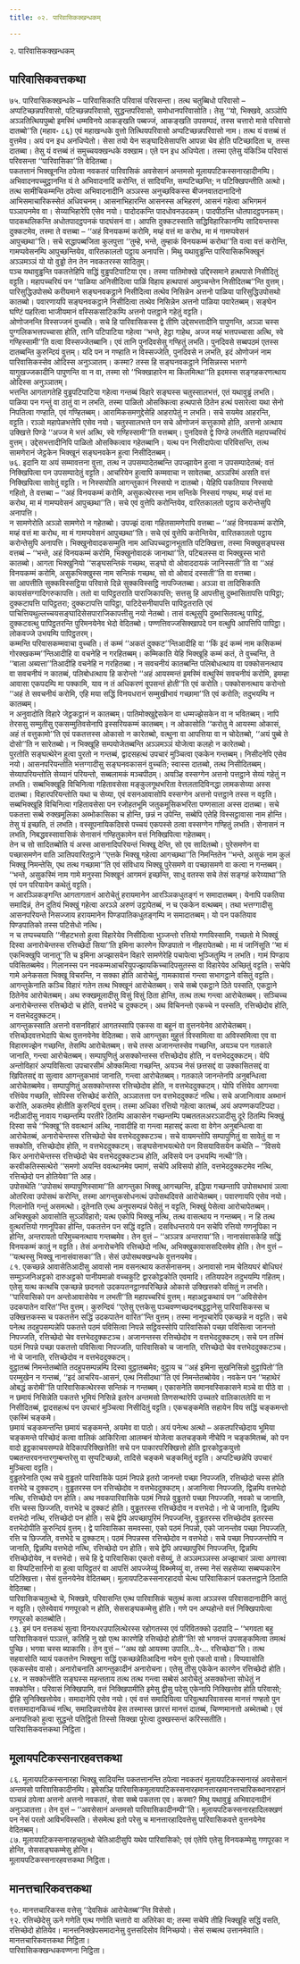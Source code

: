 ```yaml
---
title: ०२. पारिवासिकक्खन्धकम्

---
```

२. पारिवासिकक्खन्धकम्  


## पारिवासिकवत्तकथा

७५. पारिवासिकक्खन्धके – पारिवासिकाति परिवासं परिवसन्ता। तत्थ चतुब्बिधो परिवासो – अप्पटिच्छन्नपरिवासो, पटिच्छन्नपरिवासो, सुद्धन्तपरिवासो, समोधानपरिवासोति। तेसु ‘‘यो, भिक्खवे, अञ्ञोपि अञ्ञतित्थियपुब्बो इमस्मिं धम्मविनये आकङ्खति पब्बज्जं, आकङ्खति उपसम्पदं, तस्स चत्तारो मासे परिवासो दातब्बो’’ति (महाव॰ ८६) एवं महाखन्धके वुत्तो तित्थियपरिवासो अप्पटिच्छन्नपरिवासो नाम। तत्थ यं वत्तब्बं तं वुत्तमेव। अयं पन इध अनधिप्पेतो। सेसा तयो येन सङ्घादिसेसापत्ति आपन्ना चेव होति पटिच्छादिता च, तस्स दातब्बा। तेसु यं वत्तब्बं तं समुच्चयक्खन्धके वक्खाम। एते पन इध अधिप्पेता। तस्मा एतेसु यंकिञ्चि परिवासं परिवसन्ता ‘‘पारिवासिका’’ति वेदितब्बा।  
पकतत्तानं भिक्खूनन्ति ठपेत्वा नवकतरं पारिवासिकं अवसेसानं अन्तमसो मूलायपटिकस्सनारहादीनम्पि। अभिवादनपच्चुट्ठानन्ति यं ते अभिवादनादिं करोन्ति, तं सादियन्ति, सम्पटिच्छन्ति; न पटिक्खिपन्तीति अत्थो। तत्थ सामीचिकम्मन्ति ठपेत्वा अभिवादनादीनि अञ्ञस्स अनुच्छविकस्स बीजनवातदानादिनो आभिसमाचारिकस्सेतं अधिवचनम्। आसनाभिहारन्ति आसनस्स अभिहरणं, आसनं गहेत्वा अभिगमनं पञ्ञापनमेव वा। सेय्याभिहारेपि एसेव नयो। पादोदकन्ति पादधोवनउदकम्। पादपीठन्ति धोतपादट्ठपनकम्। पादकथलिकन्ति अधोतपादट्ठपनकं पादघंसनं वा। आपत्ति दुक्कटस्साति सद्धिविहारिकानम्पि सादियन्तस्स दुक्कटमेव, तस्मा ते वत्तब्बा – ‘‘अहं विनयकम्मं करोमि, मय्हं वत्तं मा करोथ, मा मं गामप्पवेसनं आपुच्छथा’’ति। सचे सद्धापब्बजिता कुलपुत्ता ‘‘तुम्हे, भन्ते, तुम्हाकं विनयकम्मं करोथा’’ति वत्वा वत्तं करोन्ति, गामप्पवेसनम्पि आपुच्छन्तियेव, वारितकालतो पट्ठाय अनापत्ति। मिथु यथावुड्ढन्ति पारिवासिकभिक्खूनं अञ्ञमञ्ञं यो यो वुड्ढो तेन तेन नवकतरस्स सादितुम्।  
पञ्च यथावुड्ढन्ति पकतत्तेहिपि सद्धिं वुड्ढपटिपाटिया एव। तस्मा पातिमोक्खे उद्दिस्समाने हत्थपासे निसीदितुं वट्टति। महापच्चरियं पन ‘‘पाळिया अनिसीदित्वा पाळिं विहाय हत्थपासं अमुञ्चन्तेन निसीदितब्ब’’न्ति वुत्तम्। पारिसुद्धिउपोसथे करीयमाने सङ्घनवकट्ठाने निसीदित्वा तत्थेव निसिन्नेन अत्तनो पाळिया पारिसुद्धिउपोसथो कातब्बो। पवारणायपि सङ्घनवकट्ठाने निसीदित्वा तत्थेव निसिन्नेन अत्तनो पाळिया पवारेतब्बम्। सङ्घेन घण्टिं पहरित्वा भाजीयमानं वस्सिकसाटिकम्पि अत्तनो पत्तट्ठाने गहेतुं वट्टति।  
ओणोजनन्ति विस्सज्जनं वुच्चति। सचे हि पारिवासिकस्स द्वे तीणि उद्देसभत्तादीनि पापुणन्ति, अञ्ञा चस्स पुग्गलिकभत्तपच्चासा होति, तानि पटिपाटिया गहेत्वा ‘‘भन्ते, हेट्ठा गाहेथ, अज्ज मय्हं भत्तपच्चासा अत्थि, स्वे गण्हिस्सामी’’ति वत्वा विस्सज्जेतब्बानि। एवं तानि पुनदिवसेसु गण्हितुं लभति। पुनदिवसे सब्बपठमं एतस्स दातब्बन्ति कुरुन्दियं वुत्तम्। यदि पन न गण्हाति न विस्सज्जेति, पुनदिवसे न लभति, इदं ओणोजनं नाम पारिवासिकस्सेव ओदिस्स अनुञ्ञातम्। कस्मा? तस्स हि सङ्घनवकट्ठाने निसिन्नस्स भत्तग्गे यागुखज्जकादीनि पापुणन्ति वा न वा, तस्मा सो ‘‘भिक्खाहारेन मा किलमित्था’’ति इदमस्स सङ्गहकरणत्थाय ओदिस्स अनुञ्ञातम्।  
भत्तन्ति आगतागतेहि वुड्ढपटिपाटिया गहेत्वा गन्तब्बं विहारे सङ्घस्स चतुस्सालभत्तं, एतं यथावुड्ढं लभति। पाळिया पन गन्तुं वा ठातुं वा न लभति, तस्मा पाळितो ओसक्कित्वा हत्थपासे ठितेन हत्थं पसारेत्वा यथा सेनो निपतित्वा गण्हाति, एवं गण्हितब्बम्। आरामिकसमणुद्देसेहि आहरापेतुं न लभति। सचे सयमेव आहरन्ति, वट्टति। रञ्ञो महापेळभत्तेपि एसेव नयो। चतुस्सालभत्ते पन सचे ओणोजनं कत्तुकामो होति, अत्तनो अत्थाय उक्खित्ते पिण्डे ‘‘अज्ज मे भत्तं अत्थि, स्वे गण्हिस्सामी’’ति वत्तब्बम्। पुनदिवसे द्वे पिण्डे लभतीति महापच्चरियं वुत्तम्। उद्देसभत्तादीनिपि पाळितो ओसक्कित्वाव गहेतब्बानि। यत्थ पन निसीदापेत्वा परिविसन्ति, तत्थ सामणेरानं जेट्ठकेन भिक्खूनं सङ्घनवकेन हुत्वा निसीदितब्बम्।  
७६. इदानि या अयं सम्मावत्तना वुत्ता, तत्थ न उपसम्पादेतब्बन्ति उपज्झायेन हुत्वा न उपसम्पादेतब्बं; वत्तं निक्खिपित्वा पन उपसम्पादेतुं वट्टति। आचरियेन हुत्वापि कम्मवाचा न सावेतब्बा, अञ्ञस्मिं असति वत्तं निक्खिपित्वा सावेतुं वट्टति। न निस्सयोति आगन्तुकानं निस्सयो न दातब्बो। येहिपि पकतियाव निस्सयो गहितो, ते वत्तब्बा – ‘‘अहं विनयकम्मं करोमि, असुकत्थेरस्स नाम सन्तिके निस्सयं गण्हथ, मय्हं वत्तं मा करोथ, मा मं गामप्पवेसनं आपुच्छथा’’ति। सचे एवं वुत्तेपि करोन्तियेव, वारितकालतो पट्ठाय करोन्तेसुपि अनापत्ति।  
न सामणेरोति अञ्ञो सामणेरो न गहेतब्बो। उपज्झं दत्वा गहितसामणेरापि वत्तब्बा – ‘‘अहं विनयकम्मं करोमि, मय्हं वत्तं मा करोथ, मा मं गामप्पवेसनं आपुच्छथा’’ति। सचे एवं वुत्तेपि करोन्तियेव, वारितकालतो पट्ठाय करोन्तेसुपि अनापत्ति। भिक्खुनोवादकसम्मुति नाम आधिपच्चट्ठानभूताति पटिक्खित्ता, तस्मा भिक्खुसङ्घस्स वत्तब्बं – ‘‘भन्ते, अहं विनयकम्मं करोमि, भिक्खुनोवादकं जानाथा’’ति, पटिबलस्स वा भिक्खुस्स भारो कातब्बो। आगता भिक्खुनियो ‘‘सङ्घसन्तिकं गच्छथ, सङ्घो वो ओवाददायकं जानिस्सती’’ति वा ‘‘अहं विनयकम्मं करोमि, असुकभिक्खुस्स नाम सन्तिकं गच्छथ, सो वो ओवादं दस्सती’’ति वा वत्तब्बा।  
सा आपत्तीति सुक्कविस्सट्ठिया परिवासे दिन्ने सुक्कविस्सट्ठि नापज्जितब्बा। अञ्ञा वा तादिसिकाति कायसंसग्गादिगरुकापत्ति। ततो वा पापिट्ठतराति पाराजिकापत्ति; सत्तसु हि आपत्तीसु दुब्भासितापत्ति पापिट्ठा; दुक्कटापत्ति पापिट्ठतरा; दुक्कटापत्ति पापिट्ठा, पाटिदेसनीयापत्ति पापिट्ठतराति एवं पाचित्तियथुल्लच्चयसङ्घादिसेसपाराजिकापत्तीसु नयो नेतब्बो। तासं वत्थूसुपि दुब्भासितवत्थु पापिट्ठं, दुक्कटवत्थु पापिट्ठतरन्ति पुरिमनयेनेव भेदो वेदितब्बो। पण्णत्तिवज्जसिक्खापदे पन वत्थुपि आपत्तिपि पापिट्ठा। लोकवज्जे उभयम्पि पापिट्ठतरम्।  
कम्मन्ति परिवासकम्मवाचा वुच्चति। तं कम्मं ‘‘अकतं दुक्कट’’न्तिआदीहि वा ‘‘किं इदं कम्मं नाम कसिकम्मं गोरक्खकम्म’’न्तिआदीहि वा वचनेहि न गरहितब्बम्। कम्मिकाति येहि भिक्खूहि कम्मं कतं, ते वुच्चन्ति, ते ‘‘बाला अब्यत्ता’’तिआदीहि वचनेहि न गरहितब्बा। न सवचनीयं कातब्बन्ति पलिबोधत्थाय वा पक्कोसनत्थाय वा सवचनीयं न कातब्बं, पलिबोधत्थाय हि करोन्तो ‘‘अहं आयस्मन्तं इमस्मिं वत्थुस्मिं सवचनीयं करोमि, इमम्हा आवासा एकपदम्पि मा पक्कामि, याव न तं अधिकरणं वूपसन्तं होती’’ति एवं करोति। पक्कोसनत्थाय करोन्तो ‘‘अहं ते सवचनीयं करोमि, एहि मया सद्धिं विनयधरानं सम्मुखीभावं गच्छामा’’ति एवं करोति; तदुभयम्पि न कातब्बम्।  
न अनुवादोति विहारे जेट्ठकट्ठानं न कातब्बम्। पातिमोक्खुद्देसकेन वा धम्मज्झेसकेन वा न भवितब्बम्। नापि तेरससु सम्मुतीसु एकसम्मुतिवसेनापि इस्सरियकम्मं कातब्बम्। न ओकासोति ‘‘करोतु मे आयस्मा ओकासं, अहं तं वत्तुकामो’’ति एवं पकतत्तस्स ओकासो न कारेतब्बो, वत्थुना वा आपत्तिया वा न चोदेतब्बो, ‘‘अयं पुब्बे ते दोसो’’ति न सारेतब्बो। न भिक्खूहि सम्पयोजेतब्बन्ति अञ्ञमञ्ञं योजेत्वा कलहो न कारेतब्बो।  
पुरतोति सङ्घत्थेरेन हुत्वा पुरतो न गन्तब्बं, द्वादसहत्थं उपचारं मुञ्चित्वा एककेन गन्तब्बम्। निसीदनेपि एसेव नयो। आसनपरियन्तोति भत्तग्गादीसु सङ्घनवकासनं वुच्चति; स्वास्स दातब्बो, तत्थ निसीदितब्बम्। सेय्यापरियन्तोति सेय्यानं परियन्तो, सब्बलामकं मञ्चपीठम्। अयञ्हि वस्सग्गेन अत्तनो पत्तट्ठाने सेय्यं गहेतुं न लभति। सब्बभिक्खूहि विचिनित्वा गहितावसेसा मङ्कुलगूथभरिता वेत्तलतादिविनद्धा लामकसेय्या अस्स दातब्बा। विहारपरियन्तोति यथा च सेय्या, एवं वसनआवासोपि वस्सग्गेन अत्तनो पत्तट्ठाने तस्स न वट्टति। सब्बभिक्खूहि विचिनित्वा गहितावसेसा पन रजोहतभूमि जतुकमूसिकभरिता पण्णसाला अस्स दातब्बा। सचे पकतत्ता सब्बे रुक्खमूलिका अब्भोकासिका च होन्ति, छन्नं न उपेन्ति, सब्बेपि एतेहि विस्सट्ठावासा नाम होन्ति। तेसु यं इच्छति, तं लभति। वस्सूपनायिकदिवसे पच्चयं एकपस्से ठत्वा वस्सग्गेन गण्हितुं लभति। सेनासनं न लभति, निबद्धवस्सावासिकं सेनासनं गण्हितुकामेन वत्तं निक्खिपित्वा गहेतब्बम्।  
तेन च सो सादितब्बोति यं अस्स आसनादिपरियन्तं भिक्खू देन्ति, सो एव सादितब्बो। पुरेसमणेन वा पच्छासमणेन वाति ञातिपवारितट्ठाने ‘‘एत्तके भिक्खू गहेत्वा आगच्छथा’’ति निमन्तितेन ‘‘भन्ते, असुकं नाम कुलं भिक्खू निमन्तेसि, एथ तत्थ गच्छामा’’ति एवं संविधाय भिक्खू पुरेसमणे वा पच्छासमणे वा कत्वा न गन्तब्बम्। ‘‘भन्ते, असुकस्मिं नाम गामे मनुस्सा भिक्खूनं आगमनं इच्छन्ति, साधु वतस्स सचे तेसं सङ्गहं करेय्याथा’’ति एवं पन परियायेन कथेतुं वट्टति।  
न आरञ्ञिकङ्गन्ति आगतागतानं आरोचेतुं हरायमानेन आरञ्ञिकधुतङ्गं न समादातब्बम्। येनापि पकतिया समादिन्नं, तेन दुतियं भिक्खुं गहेत्वा अरञ्ञे अरुणं उट्ठापेतब्बं, न च एककेन वत्थब्बम्। तथा भत्तग्गादीसु आसनपरियन्ते निसज्जाय हरायमानेन पिण्डपातिकधुतङ्गम्पि न समादातब्बम्। यो पन पकतियाव पिण्डपातिको तस्स पटिसेधो नत्थि।  
न च तप्पच्चयाति ‘‘नीहटभत्तो हुत्वा विहारेयेव निसीदित्वा भुञ्जन्तो रत्तियो गणयिस्सामि, गच्छतो मे भिक्खुं दिस्वा अनारोचेन्तस्स रत्तिच्छेदो सिया’’ति इमिना कारणेन पिण्डपातो न नीहरापेतब्बो। मा मं जानिंसूति ‘‘मा मं एकभिक्खुपि जानातू’’ति च इमिना अज्झासयेन विहारे सामणेरेहि पचापेत्वा भुञ्जितुम्पि न लभति। गामं पिण्डाय पविसितब्बमेव। गिलानस्स पन नवकम्मआचरियुपज्झायकिच्चादिपसुतस्स वा विहारेयेव अच्छितुं वट्टति। सचेपि गामे अनेकसता भिक्खू विचरन्ति, न सक्का होति आरोचेतुं, गामकावासं गन्त्वा सभागट्ठाने वसितुं वट्टति।  
आगन्तुकेनाति कञ्चि विहारं गतेन तत्थ भिक्खूनं आरोचेतब्बम्। सचे सब्बे एकट्ठाने ठिते पस्सति, एकट्ठाने ठितेनेव आरोचेतब्बम्। अथ रुक्खमूलादीसु विसुं विसुं ठिता होन्ति, तत्थ तत्थ गन्त्वा आरोचेतब्बम्। सञ्चिच्च अनारोचेन्तस्स रत्तिच्छेदो च होति, वत्तभेदे च दुक्कटम्। अथ विचिनन्तो एकच्चे न पस्सति, रत्तिच्छेदोव होति, न वत्तभेददुक्कटम्।  
आगन्तुकस्साति अत्तनो वसनविहारं आगतस्सापि एकस्स वा बहूनं वा वुत्तनयेनेव आरोचेतब्बम्। रत्तिच्छेदवत्तभेदापि चेत्थ वुत्तनयेनेव वेदितब्बा। सचे आगन्तुका मुहुत्तं विस्समित्वा वा अविस्समित्वा एव वा विहारमज्झेन गच्छन्ति, तेसम्पि आरोचेतब्बम्। सचे तस्स अजानन्तस्सेव गच्छन्ति, अयञ्च पन गतकाले जानाति, गन्त्वा आरोचेतब्बम्। सम्पापुणितुं असक्कोन्तस्स रत्तिच्छेदोव होति, न वत्तभेददुक्कटम्। येपि अन्तोविहारं अप्पविसित्वा उपचारसीमं ओक्कमित्वा गच्छन्ति, अयञ्च नेसं छत्तसद्दं वा उक्कासितसद्दं वा खिपितसद्दं वा सुत्वाव आगन्तुकभावं जानाति, गन्त्वा आरोचेतब्बम्। गतकाले जानन्तेनपि अनुबन्धित्वा आरोचेतब्बमेव। सम्पापुणितुं असक्कोन्तस्स रत्तिच्छेदोव होति, न वत्तभेददुक्कटम्। योपि रत्तिंयेव आगन्त्वा रत्तिंयेव गच्छति, सोपिस्स रत्तिच्छेदं करोति, अञ्ञातत्ता पन वत्तभेददुक्कटं नत्थि। सचे अजानित्वाव अब्भानं करोति, अकतमेव होतीति कुरुन्दियं वुत्तम्। तस्मा अधिका रत्तियो गहेत्वा कातब्बं, अयं अपण्णकपटिपदा।  
नदीआदीसु नावाय गच्छन्तम्पि परतीरे ठितम्पि आकासेन गच्छन्तम्पि पब्बततलअरञ्ञादीसु दूरे ठितम्पि भिक्खुं दिस्वा सचे ‘‘भिक्खू’’ति ववत्थानं अत्थि, नावादीहि वा गन्त्वा महासद्दं कत्वा वा वेगेन अनुबन्धित्वा वा आरोचेतब्बं, अनारोचेन्तस्स रत्तिच्छेदो चेव वत्तभेददुक्कटञ्च। सचे वायमन्तोपि सम्पापुणितुं वा सावेतुं वा न सक्कोति, रत्तिच्छेदोव होति, न वत्तभेददुक्कटम्। सङ्घसेनाभयत्थेरो पन विसयाविसयेन कथेति – ‘‘विसये किर अनारोचेन्तस्स रत्तिच्छेदो चेव वत्तभेददुक्कटञ्च होति, अविसये पन उभयम्पि नत्थी’’ति। करवीकतिस्सत्थेरो ‘‘समणो अयन्ति ववत्थानमेव पमाणं, सचेपि अविसयो होति, वत्तभेददुक्कटमेव नत्थि, रत्तिच्छेदो पन होतियेवा’’ति आह।  
उपोसथेति ‘‘उपोसथं सम्पापुणिस्सामा’’ति आगन्तुका भिक्खू आगच्छन्ति, इद्धिया गच्छन्तापि उपोसथभावं ञत्वा ओतरित्वा उपोसथं करोन्ति, तस्मा आगन्तुकसोधनत्थं उपोसथदिवसे आरोचेतब्बम्। पवारणायपि एसेव नयो। गिलानोति गन्तुं असमत्थो। दूतेनाति एत्थ अनुपसम्पन्नं पेसेतुं न वट्टति, भिक्खुं पेसेत्वा आरोचापेतब्बम्।  
अभिक्खुको आवासोति सुञ्ञविहारो; यत्थ एकोपि भिक्खु नत्थि, तत्थ वासत्थाय न गन्तब्बम्। न हि तत्थ वुत्थरत्तियो गणनूपिका होन्ति, पकतत्तेन पन सद्धिं वट्टति। दसविधन्तराये पन सचेपि रत्तियो गणनूपिका न होन्ति, अन्तरायतो परिमुच्चनत्थाय गन्तब्बमेव। तेन वुत्तं – ‘‘अञ्ञत्र अन्तराया’’ति। नानासंवासकेहि सद्धिं विनयकम्मं कातुं न वट्टति। तेसं अनारोचनेपि रत्तिच्छेदो नत्थि, अभिक्खुकावाससदिसमेव होति। तेन वुत्तं – ‘‘यत्थस्सु भिक्खू नानासंवासका’’ति। सेसं उपोसथक्खन्धके वुत्तनयमेव।  
८१. एकच्छन्ने आवासेतिआदीसु आवासो नाम वसनत्थाय कतसेनासनम्। अनावासो नाम चेतियघरं बोधिघरं सम्मुञ्जनिअट्टको दारुअट्टको पानीयमाळो वच्चकुटि द्वारकोट्ठकोति एवमादि। ततियपदेन तदुभयम्पि गहितम्। एतेसु यत्थ कत्थचि एकच्छन्ने छदनतो उदकपतनट्ठानपरिच्छिन्ने ओकासे उक्खित्तको वसितुं न लभति। ‘‘पारिवासिको पन अन्तोआवासेयेव न लभती’’ति महापच्चरियं वुत्तम्। महाअट्ठकथायं पन ‘‘अविसेसेन उदकपातेन वारित’’न्ति वुत्तम्। कुरुन्दियं ‘‘एतेसु एत्तकेसु पञ्चवण्णच्छदनबद्धट्ठानेसु पारिवासिकस्स च उक्खित्तकस्स च पकतत्तेन सद्धिं उदकपातेन वारित’’न्ति वुत्तम्। तस्मा नानूपचारेपि एकच्छन्ने न वट्टति। सचे पनेत्थ तदहुपसम्पन्नेपि पकतत्ते पठमं पविसित्वा निपन्ने सट्ठिवस्सोपि पारिवासिको पच्छा पविसित्वा जानन्तो निपज्जति, रत्तिच्छेदो चेव वत्तभेददुक्कटञ्च। अजानन्तस्स रत्तिच्छेदोव न वत्तभेददुक्कटम्। सचे पन तस्मिं पठमं निपन्ने पच्छा पकतत्तो पविसित्वा निपज्जति, पारिवासिको च जानाति, रत्तिच्छेदो चेव वत्तभेददुक्कटञ्च। नो चे जानाति, रत्तिच्छेदोव न वत्तभेददुक्कटम्।  
वुट्ठातब्बं निमन्तेतब्बोति तदहुपसम्पन्नम्पि दिस्वा वुट्ठातब्बमेव; वुट्ठाय च ‘‘अहं इमिना सुखनिसिन्नो वुट्ठापितो’’ति परम्मुखेन न गन्तब्बं, ‘‘इदं आचरिय-आसनं, एत्थ निसीदथा’’ति एवं निमन्तेतब्बोयेव। नवकेन पन ‘‘महाथेरं ओबद्धं करोमी’’ति पारिवासिकत्थेरस्स सन्तिकं न गन्तब्बम्। एकासनेति समानवस्सिकासने मञ्चे वा पीठे वा । न छमायं निसिन्नेति पकतत्ते भूमियं निसिन्ने इतरेन अन्तमसो तिणसन्थारेपि उच्चतरे वालिकातलेपि वा न निसीदितब्बं, द्वादसहत्थं पन उपचारं मुञ्चित्वा निसीदितुं वट्टति। एकचङ्कमेति सहायेन विय सद्धिं चङ्कमन्तो एकस्मिं चङ्कमे।  
छमायं चङ्कमन्तन्ति छमायं चङ्कमन्ते, अयमेव वा पाठो। अयं पनेत्थ अत्थो – अकतपरिच्छेदाय भूमिया चङ्कमन्ते परिच्छेदं कत्वा वालिकं आकिरित्वा आलम्बनं योजेत्वा कतचङ्कमे नीचेपि न चङ्कमितब्बं, को पन वादो इट्ठकाचयसम्पन्ने वेदिकापरिक्खित्तेति! सचे पन पाकारपरिक्खित्तो होति द्वारकोट्ठकयुत्तो पब्बतन्तरवनन्तरगुम्बन्तरेसु वा सुप्पटिच्छन्नो, तादिसे चङ्कमे चङ्कमितुं वट्टति। अप्पटिच्छन्नेपि उपचारं मुञ्चित्वा वट्टति।  
वुड्ढतरेनाति एत्थ सचे वुड्ढतरे पारिवासिके पठमं निपन्ने इतरो जानन्तो पच्छा निपज्जति, रत्तिच्छेदो चस्स होति वत्तभेदे च दुक्कटम्। वुड्ढतरस्स पन रत्तिच्छेदोव न वत्तभेददुक्कटम्। अजानित्वा निपज्जति, द्विन्नम्पि वत्तभेदो नत्थि, रत्तिच्छेदो पन होति। अथ नवकपारिवासिके पठमं निपन्ने वुड्ढतरो पच्छा निपज्जति, नवको च जानाति, रत्ति चस्स छिज्जति, वत्तभेदे च दुक्कटं होति। वुड्ढतरस्स रत्तिच्छेदोव न वत्तभेदो। नो चे जानाति, द्विन्नम्पि वत्तभेदो नत्थि, रत्तिच्छेदो पन होति। सचे द्वेपि अपच्छापुरिमं निपज्जन्ति, वुड्ढतरस्स रत्तिच्छेदोव इतरस्स वत्तभेदोपीति कुरुन्दियं वुत्तम्। द्वे पारिवासिका समवस्सा, एको पठमं निपन्नो, एको जानन्तोव पच्छा निपज्जति, रत्ति च छिज्जति, वत्तभेदे च दुक्कटम्। पठमं निपन्नस्स रत्तिच्छेदोव न वत्तभेदो। सचे पच्छा निपज्जन्तोपि न जानाति, द्विन्नम्पि वत्तभेदो नत्थि, रत्तिच्छेदो पन होति। सचे द्वेपि अपच्छापुरिमं निपज्जन्ति, द्विन्नम्पि रत्तिच्छेदोयेव, न वत्तभेदो। सचे हि द्वे पारिवासिका एकतो वसेय्युं, ते अञ्ञमञ्ञस्स अज्झाचारं ञत्वा अगारवा वा विप्पटिसारिनो वा हुत्वा पापिट्ठतरं वा आपत्तिं आपज्जेय्युं विब्भमेय्युं वा, तस्मा नेसं सहसेय्या सब्बप्पकारेन पटिक्खित्ता। सेसं वुत्तनयेनेव वेदितब्बम्। मूलायपटिकस्सनारहादयो चेत्थ पारिवासिकानं पकतत्तट्ठाने ठिताति वेदितब्बा।  
पारिवासिकचतुत्थो चे, भिक्खवे, परिवासन्ति एत्थ पारिवासिकं चतुत्थं कत्वा अञ्ञस्स परिवासदानादीनि कातुं न वट्टति। एतेस्वेवायं गणपूरको न होति, सेससङ्घकम्मेसु होति। गणे पन अप्पहोन्ते वत्तं निक्खिपापेत्वा गणपूरको कातब्बोति।  
८३. इमं पन वत्तकथं सुत्वा विनयधरउपालित्थेरस्स रहोगतस्स एवं परिवितक्को उदपादि – ‘‘भगवता बहु पारिवासिकवत्तं पञ्ञत्तं, कतिहि नु खो एत्थ कारणेहि रत्तिच्छेदो होती’’ति! सो भगवन्तं उपसङ्कमित्वा तमत्थं पुच्छि। भगवा चस्स ब्याकासि। तेन वुत्तं – ‘‘अथ खो आयस्मा उपालि…पे॰… रत्तिच्छेदा’’ति। तत्थ सहवासोति य्वायं पकतत्तेन भिक्खुना सद्धिं एकच्छन्नेतिआदिना नयेन वुत्तो एकतो वासो। विप्पवासोति एककस्सेव वासो। अनारोचनाति आगन्तुकादीनं अनारोचना। एतेसु तीसु एकेकेन कारणेन रत्तिच्छेदो होति।  
८४. न सक्कोन्तीति सङ्घस्स महन्तताय तत्थ तत्थ गन्त्वा सब्बेसं आरोचेतुं असक्कोन्ता सोधेतुं न सक्कोन्ति। परिवासं निक्खिपामि, वत्तं निक्खिपामीति इमेसु द्वीसु पदेसु एकेनापि निक्खित्तोव होति परिवासो; द्वीहि सुनिक्खित्तोयेव। समादानेपि एसेव नयो। एवं वत्तं समादियित्वा परिवुत्थपरिवासस्स मानत्तं गण्हतो पुन वत्तसमादानकिच्चं नत्थि, समादिन्नवत्तोयेव हेस तस्मास्स छारत्तं मानत्तं दातब्बं, चिण्णमानत्तो अब्भेतब्बो। एवं अनापत्तिको हुत्वा सुद्धन्ते पतिट्ठितो तिस्सो सिक्खा पूरेत्वा दुक्खस्सन्तं करिस्सतीति।  
पारिवासिकवत्तकथा निट्ठिता।  


## मूलायपटिकस्सनारहवत्तकथा

८६. मूलायपटिकस्सनारहा भिक्खू सादियन्ति पकतत्तानन्ति ठपेत्वा नवकतरं मूलायपटिकस्सनारहं अवसेसानं अन्तमसो पारिवासिकादीनम्पि। इमेसञ्हि पारिवासिकमूलायपटिकस्सनारहमानत्तारहमानत्ताचारिकब्भानारहानं पञ्चन्नं ठपेत्वा अत्तनो अत्तनो नवकतरं, सेसा सब्बे पकतत्ता एव। कस्मा? मिथु यथावुड्ढं अभिवादनादीनं अनुञ्ञातत्ता। तेन वुत्तं – ‘‘अवसेसानं अन्तमसो पारिवासिकादीनम्पी’’ति। मूलायपटिकस्सनारहादिलक्खणं पन नेसं परतो आविभविस्सति। सेसमेत्थ इतो परेसु च मानत्तारहादिवत्तेसु पारिवासिकवत्ते वुत्तनयेनेव वेदितब्बम्।  
८७. मूलायपटिकस्सनारहचतुत्थो चेतिआदीसुपि यथेव पारिवासिको; एवं एतेपि एतेसु विनयकम्मेसु गणपूरका न होन्ति, सेससङ्घकम्मेसु होन्ति।  
मूलायपटिकस्सनारहवत्तकथा निट्ठिता।  


## मानत्तचारिकवत्तकथा

९०. मानत्तचारिकस्स वत्तेसु ‘‘देवसिकं आरोचेतब्ब’’न्ति विसेसो।  
९२. रत्तिच्छेदेसु ऊने गणेति एत्थ गणोति चत्तारो वा अतिरेका वा; तस्मा सचेपि तीहि भिक्खूहि सद्धिं वसति, रत्तिच्छेदो होतियेव। मानत्तनिक्खेपसमादानेसु वुत्तसदिसोव विनिच्छयो। सेसं सब्बत्थ उत्तानमेवाति।  
मानत्तचारिकवत्तकथा निट्ठिता।  
पारिवासिकक्खन्धकवण्णना निट्ठिता।  